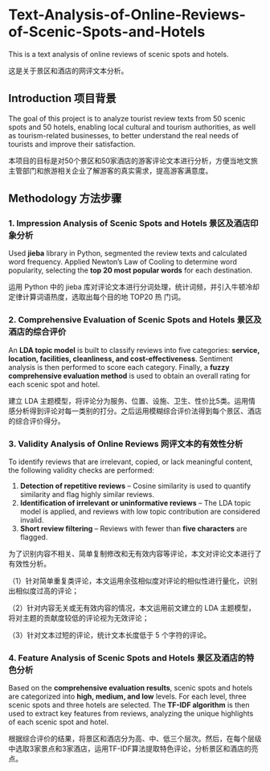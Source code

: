 # Text-Analysis-of-Online-Reviews-of-Scenic-Spots-and-Hotels
This is a text analysis of online reviews of scenic spots and hotels. 

这是关于景区和酒店的网评文本分析。

## Introduction 项目背景
The goal of this project is to analyze tourist review texts from 50 scenic spots and 50 hotels, enabling local cultural and tourism authorities, as well as tourism-related businesses, to better understand the real needs of tourists and improve their satisfaction.  

本项目的目标是对50个景区和50家酒店的游客评论文本进行分析，方便当地文旅主管部门和旅游相关企业了解游客的真实需求，提高游客满意度。

## Methodology 方法步骤
### 1. Impression Analysis of Scenic Spots and Hotels 景区及酒店印象分析

Used **jieba** library in Python, segmented the review texts and calculated word frequency. Applied Newton’s Law of Cooling to determine word popularity, selecting the **top 20 most popular words** for each destination.  

运用 Python 中的 jieba 库对评论文本进行分词处理，统计词频，并引入牛顿冷却定律计算词语热度，选取出每个目的地 TOP20 热
门词。

### 2. Comprehensive Evaluation of Scenic Spots and Hotels 景区及酒店的综合评价

An **LDA topic model** is built to classify reviews into five categories: **service, location, facilities, cleanliness, and cost-effectiveness**. Sentiment analysis is then performed to score each category. Finally, a **fuzzy comprehensive evaluation method** is used to obtain an overall rating for each scenic spot and hotel.  

建立 LDA 主题模型，将评论分为服务、位置、设施、卫生、性价比5类。运用情感分析得到评论对每一类别的打分。之后运用模糊综合评价法得到每个景区、酒店的综合评价得分。

### 3. Validity Analysis of Online Reviews 网评文本的有效性分析

To identify reviews that are irrelevant, copied, or lack meaningful content, the following validity checks are performed:  

1. **Detection of repetitive reviews** – Cosine similarity is used to quantify similarity and flag highly similar reviews.  
2. **Identification of irrelevant or uninformative reviews** – The LDA topic model is applied, and reviews with low topic contribution are considered invalid.  
3. **Short review filtering** – Reviews with fewer than **five characters** are flagged.  

为了识别内容不相关、简单复制修改和无有效内容等评论，本文对评论文本进行了有效性分析。

（1）针对简单重复类评论，本文运用余弦相似度对评论的相似性进行量化，识别出相似度过高的评论；

（2）针对内容无关或无有效内容的情况，本文运用前文建立的 LDA 主题模型，将对主题的贡献度较低的评论视为无效评论；

（3）针对文本过短的评论，统计文本长度低于 5 个字符的评论。

### 4. Feature Analysis of Scenic Spots and Hotels 景区及酒店的特色分析

Based on the **comprehensive evaluation results**, scenic spots and hotels are categorized into **high, medium, and low** levels. For each level, three scenic spots and three hotels are selected. The **TF-IDF algorithm** is then used to extract key features from reviews, analyzing the unique highlights of each scenic spot and hotel.

根据综合评价的结果，将景区和酒店分为高、中、低三个层次。然后，在每个层级中选取3家景点和3家酒店，运用TF-IDF算法提取特色评论，分析景区和酒店的亮点。


